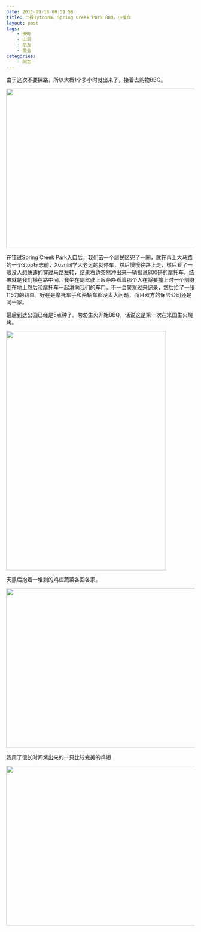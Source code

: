 ```yaml
---
date: 2011-09-18 00:59:58
title: 二探Tytoona，Spring Creek Park BBQ，小撞车
layout: post
tags:
    - BBQ
    - 山洞
    - 朋友
    - 聚会
categories:
    - 网志
---
```

由于这次不要探路，所以大概1个多小时就出来了，接着去购物BBQ。

<a href="http://ztpala.com/2011/09/18/tytoona-caving-spring-creek-bbq-car-crash/img_2459/" rel="attachment wp-att-5148"><img class="alignnone size-full wp-image-5148" title="淌水" src="http://ztpala.com/wp-content/uploads/2011/09/IMG_2459.jpeg" alt="" width="640" height="427" /></a>

在错过Spring Creek Park入口后，我们去一个居民区兜了一圈，就在再上大马路的一个Stop标志前，Xuan同学大老远的就停车，然后慢慢往路上走，然后看了一眼没人想快速的穿过马路左转，结果右边突然冲出来一辆据说800磅的摩托车，结果就是我们横在路中间，我坐在副驾驶上眼睁睁看着那个人在将要撞上时一个侧身倒在地上然后和摩托车一起滑向我们的车门。不一会警察过来记录，然后给了一张115刀的罚单。好在是摩托车手和两辆车都没太大问题，而且双方的保险公司还是同一家。

最后到达公园已经是5点钟了。匆匆生火开始BBQ，话说这是第一次在米国生火烧烤。

<a href="http://ztpala.com/2011/09/18/tytoona-caving-spring-creek-bbq-car-crash/img_2477/" rel="attachment wp-att-5150"><img class="alignnone size-full wp-image-5150" title="野餐桌" src="http://ztpala.com/wp-content/uploads/2011/09/IMG_2477.jpeg" alt="" width="427" height="640" /></a>

天黑后抱着一堆剩的鸡翅蔬菜各回各家。

<a href="http://ztpala.com/2011/09/18/tytoona-caving-spring-creek-bbq-car-crash/img_2470/" rel="attachment wp-att-5151"><img class="alignnone size-full wp-image-5151" title="bbq" src="http://ztpala.com/wp-content/uploads/2011/09/IMG_2470.jpeg" alt="" width="640" height="427" /></a>

我用了很长时间烤出来的一只比较完美的鸡翅

<a href="http://ztpala.com/2011/09/18/tytoona-caving-spring-creek-bbq-car-crash/img_2474/" rel="attachment wp-att-5152"><img class="alignnone size-full wp-image-5152" title="鸡翅" src="http://ztpala.com/wp-content/uploads/2011/09/IMG_2474.jpeg" alt="" width="640" height="427" /></a>